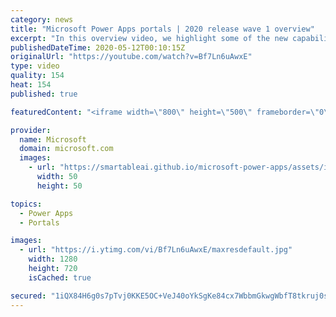 ```yaml
---
category: news
title: "Microsoft Power Apps portals | 2020 release wave 1 overview"
excerpt: "In this overview video, we highlight some of the new capabilities included in the latest update to Microsoft Power Apps portals.     Here are the capabilities covered:   •    Power BI integration, so you can quickly add Power BI reports, tables, and dashboards to your portals without coding.  •    Themes"
publishedDateTime: 2020-05-12T00:10:15Z
originalUrl: "https://youtube.com/watch?v=Bf7Ln6uAwxE"
type: video
quality: 154
heat: 154
published: true

featuredContent: "<iframe width=\"800\" height=\"500\" frameborder=\"0\" src=\"https://www.youtube.com/embed/Bf7Ln6uAwxE\" allow=\"accelerometer; autoplay; encrypted-media; gyroscope; picture-in-picture\" allowfullscreen></iframe>"

provider:
  name: Microsoft
  domain: microsoft.com
  images:
    - url: "https://smartableai.github.io/microsoft-power-apps/assets/images/organizations/microsoft.com-50x50.jpg"
      width: 50
      height: 50

topics:
  - Power Apps
  - Portals

images:
  - url: "https://i.ytimg.com/vi/Bf7Ln6uAwxE/maxresdefault.jpg"
    width: 1280
    height: 720
    isCached: true

secured: "1iQX84H6g0s7pTvj0KKE5OC+VeJ40oYkSgKe84cx7WbbmGkwgWbfT8tkruj0suydi/avi0WnZj9FXs4TXm/Y66dcV20WwNO5owrlPeEftlPjyrTyB4pOEYsVt0xaC/6pQtLa3PJDKl3akiOx2vuvTX8bGQL1rXYKHwWzEhC4PVsvck4J3FiyjuOdj2TQruKo65Ky1vEFwToQStMjG/LSXh5yakgkr+82dgDAXpowvqW6no0uFrB2UwrY3kY4XPV5KPJE92FfxQK1S1Zk/upMvDyFxscMqMD2e7W9RP+v+xG4xZa4eTGoRmAmMztMQUV9+QN8PuIo8pj96DPjUeCoS6Ys7hUCdeiSXbSEZOeHcJritrWszDSPdQjMq0PKlh6L0ey4E/8VEu9l4A4IUkJ2NDRZRWc2DionjfxPe/ASogW5kCva7ZmsxBYs0eqdpZFR;mfaNW7LbY2x59z4ipdOGLA=="
---
```


